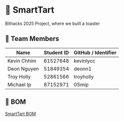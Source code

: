 # 🍰 SmartTart
Bithacks 2025 Project, where we built a toaster
## 👥 Team Members

| Name             | Student ID | GitHub / Identifier   |
|------------------|------------|------------------------|
| Kevin Chhim      | 61527648   | kevinlycc              |
| Deon Nguyen      | 51849354   | deonn1                 |
| Troy Holly       | 52861566   | troyholly              |
| Michael Ip       | 87152971   | 05mip                  |

## 💸 BOM

[SmartTart BOM](https://docs.google.com/spreadsheets/d/14kIpqul2QsvKK6hXvNmqvoDM4Ec8LViVsGaJ6Tq-GcU/edit?usp=sharing)

